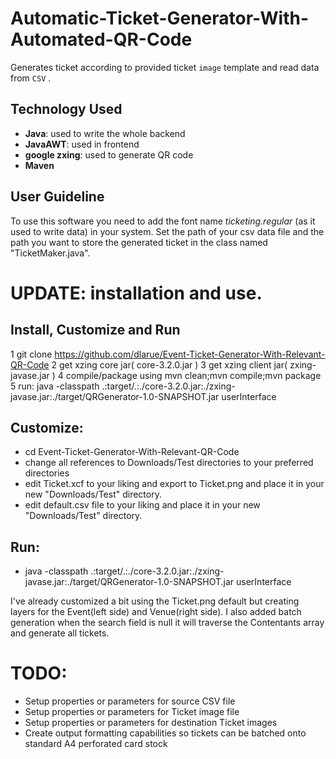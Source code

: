 # Automatic-Ticket-Generator-With-Automated-QR-Code

Generates ticket according to provided ticket `image` template  and read data from `CSV`  . 

## Technology Used 
* **Java**: used to write the whole backend 
* **JavaAWT**: used in frontend 
* **google zxing**: used to generate QR code
* **Maven**
## User Guideline
  To use this software you need to add the font name *ticketing.regular* (as it used to write data) in your system. Set the path of your csv data file and the path you want to store the generated ticket in the class named "TicketMaker.java". 

# UPDATE:  installation and use.

## Install, Customize and Run
1 git clone https://github.com/dlarue/Event-Ticket-Generator-With-Relevant-QR-Code
2 get xzing core jar( core-3.2.0.jar )
3 get xzing client jar( zxing-javase.jar )
4 compile/package using mvn clean;mvn compile;mvn package
5 run: java -classpath .:target/.:./core-3.2.0.jar:./zxing-javase.jar:./target/QRGenerator-1.0-SNAPSHOT.jar userInterface

## Customize:
- cd Event-Ticket-Generator-With-Relevant-QR-Code
- change all references to Downloads/Test directories to your preferred directories
- edit Ticket.xcf to your liking and export to Ticket.png and place it in your new "Downloads/Test" directory.
- edit default.csv file to your liking and place it in your new "Downloads/Test" directory.

## Run:
- java -classpath .:target/.:./core-3.2.0.jar:./zxing-javase.jar:./target/QRGenerator-1.0-SNAPSHOT.jar userInterface

I've already customized a bit using the Ticket.png default but creating layers for the Event(left side) and Venue(right side). 
I also added batch generation when the search field is null it will traverse the Contentants array and generate all tickets.
# TODO: 
- Setup properties or parameters for source CSV file
- Setup properties or parameters for Ticket image file
- Setup properties or parameters for destination Ticket images
- Create output formatting capabilities so tickets can be batched onto standard A4 perforated card stock
